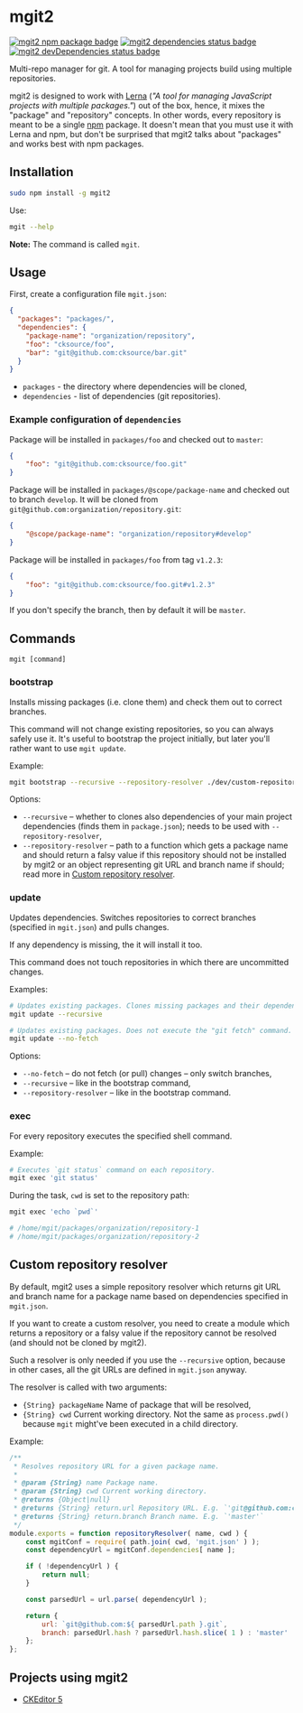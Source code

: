 # mgit2

<a href="https://www.npmjs.com/package/mgit2"><img src="https://img.shields.io/npm/v/mgit2.svg" alt="mgit2 npm package badge"></a>
<a href="https://david-dm.org/cksource/mgit2"><img src="https://david-dm.org/cksource/mgit2/status.svg" alt="mgit2 dependencies status badge"></a>
<a href="https://david-dm.org/cksource/mgit2?type=dev"><img src="https://david-dm.org/cksource/mgit2/dev-status.svg" alt="mgit2 devDependencies status badge"></a>
<!-- <a href="https://travis-ci.org/mgit2"><img src="https://img.shields.io/travis/mgit2/master.svg" alt="build status badge"></a>
<a href="https://codeclimate.com/github/cksource/mgit2/coverage"><img src="https://img.shields.io/codeclimate/coverage/github/cksource/mgit2.svg" alt="mgit2 coverage badge"></a> -->

Multi-repo manager for git. A tool for managing projects build using multiple repositories.

mgit2 is designed to work with [Lerna](https://github.com/lerna/lerna) (*"A tool for managing JavaScript projects with multiple packages."*) out of the box, hence, it mixes the "package" and "repository" concepts. In other words, every repository is meant to be a single [npm](https://npmjs.com) package. It doesn't mean that you must use it with Lerna and npm, but don't be surprised that mgit2 talks about "packages" and works best with npm packages.

## Installation

```bash
sudo npm install -g mgit2
```

Use:

```bash
mgit --help
```

**Note:** The command is called `mgit`.

## Usage

First, create a configuration file `mgit.json`:

```json
{
  "packages": "packages/",
  "dependencies": {
    "package-name": "organization/repository",
    "foo": "cksource/foo",
    "bar": "git@github.com:cksource/bar.git"
  }
}
```

* `packages` - the directory where dependencies will be cloned,
* `dependencies` - list of dependencies (git repositories).

### Example configuration of `dependencies`

Package will be installed in `packages/foo` and checked out to `master`:

```json
{
	"foo": "git@github.com:cksource/foo.git"
}
```

Package will be installed in `packages/@scope/package-name` and checked out to branch `develop`. It will be cloned from `git@github.com:organization/repository.git`:

```json
{
	"@scope/package-name": "organization/repository#develop"
}
```

Package will be installed in `packages/foo` from tag `v1.2.3`:

```json
{
	"foo": "git@github.com:cksource/foo.git#v1.2.3"
}
```

If you don't specify the branch, then by default it will be `master`.

## Commands

```
mgit [command]
```

### bootstrap

Installs missing packages (i.e. clone them) and check them out to correct branches.

This command will not change existing repositories, so you can always safely use it. It's useful to bootstrap the project initially, but later you'll rather want to use `mgit update`.

Example:

```bash
mgit bootstrap --recursive --repository-resolver ./dev/custom-repository-resolver.js
```

Options:

* `--recursive` – whether to clones also dependencies of your main project dependencies (finds them in `package.json`); needs to be used with `--repository-resolver`,
* `--repository-resolver` – path to a function which gets a package name and should return a falsy value if this repository should not be installed by mgit2 or an object representing git URL and branch name if should; read more in [Custom repository resolver](#custom-repository-resolver).

### update

Updates dependencies. Switches repositories to correct branches (specified in `mgit.json`) and pulls changes.

If any dependency is missing, the it will install it too.

This command does not touch repositories in which there are uncommitted changes.

Examples:

```bash
# Updates existing packages. Clones missing packages and their dependencies.
mgit update --recursive

# Updates existing packages. Does not execute the "git fetch" command.
mgit update --no-fetch
```

Options:

* `--no-fetch` – do not fetch (or pull) changes – only switch branches,
* `--recursive` – like in the bootstrap command,
* `--repository-resolver` – like in the bootstrap command.

### exec

For every repository executes the specified shell command.

Example:

```bash
# Executes `git status` command on each repository.
mgit exec 'git status'
```

During the task, `cwd` is set to the repository path:

```bash
mgit exec 'echo `pwd`'

# /home/mgit/packages/organization/repository-1
# /home/mgit/packages/organization/repository-2
```

## Custom repository resolver

By default, mgit2 uses a simple repository resolver which returns git URL and branch name for a package name based on dependencies specified in `mgit.json`.

If you want to create a custom resolver, you need to create a module which returns a repository or a falsy value if the repository cannot be resolved (and should not be cloned by mgit2).

Such a resolver is only needed if you use the `--recursive` option, because in other cases, all the git URLs are defined in `mgit.json` anyway.

The resolver is called with two arguments:

* `{String} packageName` Name of package that will be resolved,
* `{String} cwd` Current working directory. Not the same as `process.pwd()` because `mgit` might've been executed in a child directory.

Example:

```js
/**
 * Resolves repository URL for a given package name.
 *
 * @param {String} name Package name.
 * @param {String} cwd Current working directory.
 * @returns {Object|null}
 * @returns {String} return.url Repository URL. E.g. `'git@github.com:ckeditor/ckeditor5.git'`
 * @returns {String} return.branch Branch name. E.g. `'master'`
 */
module.exports = function repositoryResolver( name, cwd ) {
	const mgitConf = require( path.join( cwd, 'mgit.json' ) );
	const dependencyUrl = mgitConf.dependencies[ name ];

	if ( !dependencyUrl ) {
		return null;
	}

	const parsedUrl = url.parse( dependencyUrl );

	return {
		url: `git@github.com:${ parsedUrl.path }.git`,
		branch: parsedUrl.hash ? parsedUrl.hash.slice( 1 ) : 'master'
	};
};
```

## Projects using mgit2

* [CKEditor 5](https://github.com/ckeditor/ckeditor5)
